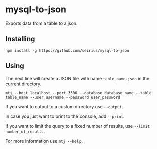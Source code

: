 # mysql-to-json

Exports data from a table to a json.

## Installing

```npm install -g https://github.com/seirius/mysql-to-json```

## Using

The next line will create a JSON file with name `table_name.json` in the current directory.

```mtj --host localhost --port 3306 --database database_name --table table_name --user username --password user_password```

If you want to output to a custom directory use `--output`.

In case you just want to print to the console, add `--print`.

If you want to limit the query to a fixed number of results, use `--limit number_of_results`.

For more information use `mtj --help`.
